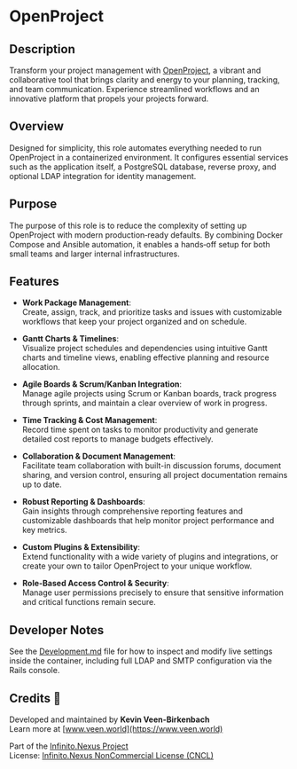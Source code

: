 # OpenProject

## Description

Transform your project management with [OpenProject](https://www.openproject.org/), a vibrant and collaborative tool that brings clarity and energy to your planning, tracking, and team communication. Experience streamlined workflows and an innovative platform that propels your projects forward.

## Overview

Designed for simplicity, this role automates everything needed to run OpenProject in a containerized environment. It configures essential services such as the application itself, a PostgreSQL database, reverse proxy, and optional LDAP integration for identity management.

## Purpose

The purpose of this role is to reduce the complexity of setting up OpenProject with modern production‐ready defaults. By combining Docker Compose and Ansible automation, it enables a hands‐off setup for both small teams and larger internal infrastructures.

## Features

- **Work Package Management**:  
  Create, assign, track, and prioritize tasks and issues with customizable workflows that keep your project organized and on schedule.

- **Gantt Charts & Timelines**:  
  Visualize project schedules and dependencies using intuitive Gantt charts and timeline views, enabling effective planning and resource allocation.

- **Agile Boards & Scrum/Kanban Integration**:  
  Manage agile projects using Scrum or Kanban boards, track progress through sprints, and maintain a clear overview of work in progress.

- **Time Tracking & Cost Management**:  
  Record time spent on tasks to monitor productivity and generate detailed cost reports to manage budgets effectively.

- **Collaboration & Document Management**:  
  Facilitate team collaboration with built-in discussion forums, document sharing, and version control, ensuring all project documentation remains up to date.

- **Robust Reporting & Dashboards**:  
  Gain insights through comprehensive reporting features and customizable dashboards that help monitor project performance and key metrics.

- **Custom Plugins & Extensibility**:  
  Extend functionality with a wide variety of plugins and integrations, or create your own to tailor OpenProject to your unique workflow.

- **Role-Based Access Control & Security**:  
  Manage user permissions precisely to ensure that sensitive information and critical functions remain secure.


## Developer Notes

See the [Development.md](./Development.md) file for how to inspect and modify live settings inside the container, including full LDAP and SMTP configuration via the Rails console.

## Credits 📝

Developed and maintained by **Kevin Veen-Birkenbach**  
Learn more at [www.veen.world](https://www.veen.world)

Part of the [Infinito.Nexus Project](https://s.infinito.nexus/code)  
License: [Infinito.Nexus NonCommercial License (CNCL)](https://s.infinito.nexus/license)
